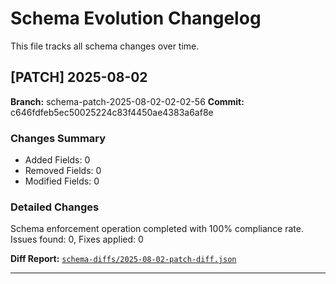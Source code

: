 # Schema Evolution Changelog

This file tracks all schema changes over time.


## [PATCH] 2025-08-02

**Branch:** schema-patch-2025-08-02-02-02-56
**Commit:** c646fdfeb5ec50025224c83f4450ae4383a6af8e

### Changes Summary
- Added Fields: 0
- Removed Fields: 0
- Modified Fields: 0

### Detailed Changes
Schema enforcement operation completed with 100% compliance rate. Issues found: 0, Fixes applied: 0

**Diff Report:** [`schema-diffs/2025-08-02-patch-diff.json`](./schema-diffs/2025-08-02-patch-diff.json)

---

